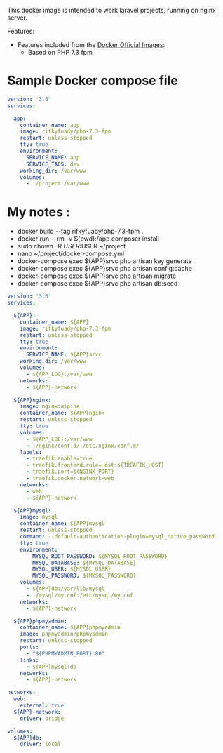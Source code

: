 This docker image is intended to work laravel projects, running on nginx server.

Features:
* Features included from the [Docker Official Images](https://hub.docker.com/_/php):
    * Based on PHP 7.3 fpm

# Sample Docker compose file

```yaml
version: '3.6'
services:

  app:
    container_name: app
    image: rifkyfuady/php-7.3-fpm
    restart: unless-stopped
    tty: true
    environment:
      SERVICE_NAME: app
      SERVICE_TAGS: dev
    working_dir: /var/www
    volumes:
      - ./project:/var/www
```

# My notes :
- docker build --tag rifkyfuady/php-7.3-fpm .
- docker run --rm -v $(pwd):/app composer install
- sudo chown -R $USER:$USER ~/project
- nano ~/project/docker-compose.yml
- docker-compose exec ${APP}srvc php artisan key:generate
- docker-compose exec ${APP}srvc php artisan config:cache
- docker-compose exec ${APP}srvc php artisan migrate
- docker-compose exec ${APP}srvc php artisan db:seed

```yaml
version: '3.6'
services:

  ${APP}:
    container_name: ${APP}
    image: rifkyfuady/php-7.3-fpm
    restart: unless-stopped
    tty: true
    environment:
      SERVICE_NAME: ${APP}srvc
    working_dir: /var/www
    volumes:
      - ${APP_LOC}:/var/www
    networks:
      - ${APP}-network

  ${APP}nginx:
    image: nginx:alpine
    container_name: ${APP}nginx
    restart: unless-stopped
    tty: true
    volumes:
      - ${APP_LOC}:/var/www
      - ./nginx/conf.d/:/etc/nginx/conf.d/
    labels:
      - traefik.enable=true
      - traefik.frontend.rule=Host:${TREAFIK_HOST}
      - traefik.port=${NGINX_PORT}
      - traefik.docker.network=web
    networks:
      - web
      - ${APP}-network

  ${APP}mysql:
    image: mysql
    container_name: ${APP}mysql
    restart: unless-stopped
    command: --default-authentication-plugin=mysql_native_password
    tty: true
    environment:
        MYSQL_ROOT_PASSWORD: ${MYSQL_ROOT_PASSWORD}
        MYSQL_DATABASE: ${MYSQL_DATABASE}
        MYSQL_USER: ${MYSQL_USER}
        MYSQL_PASSWORD: ${MYSQL_PASSWORD}
    volumes:
      - ${APP}db:/var/lib/mysql
      - ./mysql/my.cnf:/etc/mysql/my.cnf
    networks:
      - ${APP}-network

  ${APP}phpmyadmin:
    container_name: ${APP}phpmyadmin
    image: phpmyadmin/phpmyadmin
    restart: unless-stopped
    ports:
      - "${PHPMYADMIN_PORT}:80"
    links:
      - ${APP}mysql:db
    networks:
      - ${APP}-network

networks:
  web:
    external: true
  ${APP}-network:
    driver: bridge

volumes:
  ${APP}db:
    driver: local
```